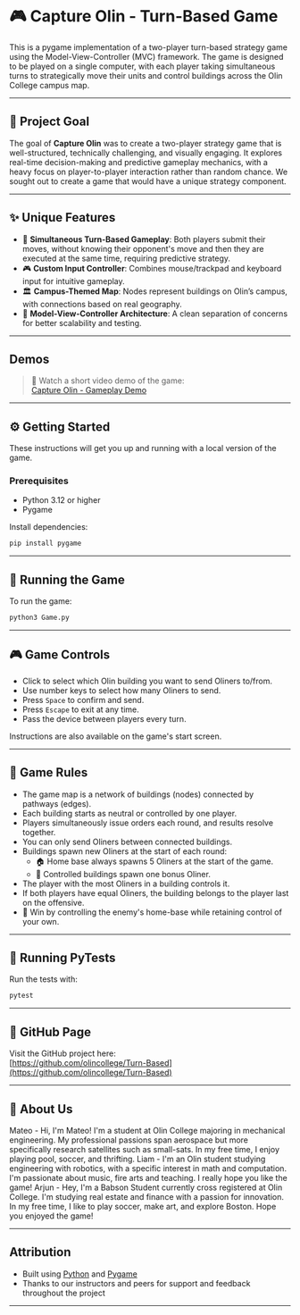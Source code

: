 # 🎮 Capture Olin - Turn-Based Game

This is a pygame implementation of a two-player turn-based strategy game using the Model-View-Controller (MVC) framework. The game is designed to be played on a single computer, with each player taking simultaneous turns to strategically move their units and control buildings across the Olin College campus map.

---

## 🎯 Project Goal

The goal of **Capture Olin** was to create a two-player strategy game that is well-structured, technically challenging, and visually engaging. It explores real-time decision-making and predictive gameplay mechanics, with a heavy focus on player-to-player interaction rather than random chance. We sought out to create a game that would have a unique strategy component.

---

## ✨ Unique Features

- 🧠 **Simultaneous Turn-Based Gameplay**: Both players submit their moves, without knowing their opponent's move and then they are executed at the same time, requiring predictive strategy.
- 🎮 **Custom Input Controller**: Combines mouse/trackpad and keyboard input for intuitive gameplay.
- 🏛️ **Campus-Themed Map**: Nodes represent buildings on Olin’s campus, with connections based on real geography.
- 🔁 **Model-View-Controller Architecture**: A clean separation of concerns for better scalability and testing.

---

## Demos

> 🎥 Watch a short video demo of the game:  
[Capture Olin - Gameplay Demo](https://drive.google.com/file/d/1foizQ9pveL60IgcA24T1aSrCRpO4kmzs/view?usp=sharing)
---

## ⚙️ Getting Started

These instructions will get you up and running with a local version of the game.

### Prerequisites

- Python 3.12 or higher  
- Pygame

Install dependencies:

```bash
pip install pygame
```

---

## 🚀 Running the Game

To run the game:

```bash
python3 Game.py
```

---

## 🎮 Game Controls

- Click to select which Olin building you want to send Oliners to/from.
- Use number keys to select how many Oliners to send.
- Press `Space` to confirm and send.
- Press `Escape` to exit at any time.
- Pass the device between players every turn.

Instructions are also available on the game's start screen. 

---

## 📜 Game Rules

- The game map is a network of buildings (nodes) connected by pathways (edges).
- Each building starts as neutral or controlled by one player.
- Players simultaneously issue orders each round, and results resolve together.
- You can only send Oliners between connected buildings.
- Buildings spawn new Oliners at the start of each round:
  - 🏠 Home base always spawns 5 Oliners at the start of the game.
  - 🏢 Controlled buildings spawn one bonus Oliner.
- The player with the most Oliners in a building controls it.
- If both players have equal Oliners, the building belongs to the player last on the offensive.
- 🎯 Win by controlling the enemy's home-base while retaining control of your own.

---

## 🧪 Running PyTests

Run the tests with:

```bash
pytest
```

---


## 🔗 GitHub Page

Visit the GitHub project here:  
[https://github.com/olincollege/Turn-Based](https://github.com/olincollege/Turn-Based)

---

## 👥 About Us

Mateo - Hi, I'm Mateo! I'm a student at Olin College majoring in mechanical engineering. My professional passions span aerospace but more specifically research satellites such as small-sats. In my free time, I enjoy playing pool, soccer, and thrifting.
Liam - I'm an Olin student studying engineering with robotics, with a specific interest in math and computation. I'm passionate about music, fire arts and teaching. I really hope you like the game!
Arjun - Hey, I'm a Babson Student currently cross registered at Olin College. I'm studying real estate and finance with a passion for innovation. In my free time, I like to play soccer, make art, and explore Boston. Hope you enjoyed the game!


---

## Attribution

- Built using [Python](https://www.python.org/) and [Pygame](https://www.pygame.org/news)
- Thanks to our instructors and peers for support and feedback throughout the project

---
